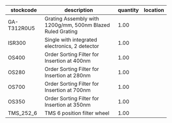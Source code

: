 |stockcode|description|quantity|location|
|---------|-----------|--------|--------|
|GA-T312R0U5|Grating Assembly with 1200g/mm, 500nm Blazed Ruled Grating|1.00||
|ISR300|Single with integrated electronics, 2 detector|1.00||
|OS400|Order Sorting Filter for Insertion at 400nm|1.00||
|OS280|Order Sorting Filter for Insertion at 280nm|1.00||
|OS700|Order Sorting Filter for Insertion at 700nm|1.00||
|OS350|Order Sorting Filter for Insertion at 350nm|1.00||
|TMS_252_6|TMS 6 position filter wheel|1.00||
